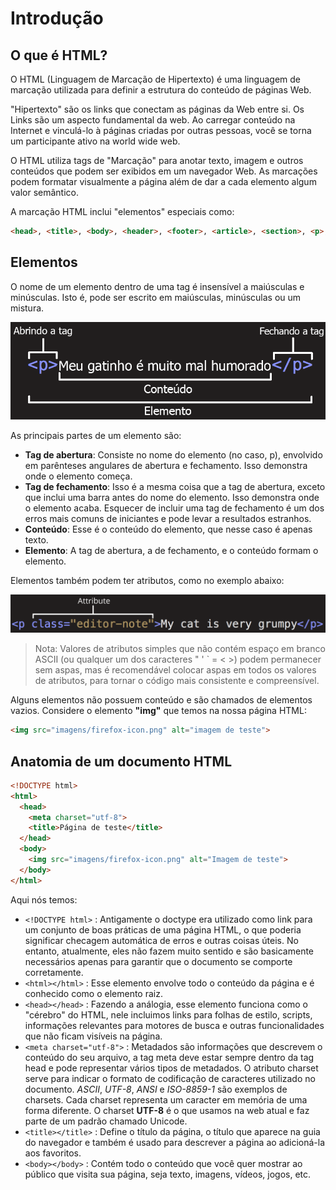 # Introdução


## O que é HTML?

O HTML (Linguagem de Marcação de Hipertexto) é uma linguagem de marcação utilizada para definir a estrutura do conteúdo de páginas Web.

"Hipertexto" são os links que conectam as páginas da Web entre si. Os Links são um aspecto fundamental da web. Ao carregar conteúdo na Internet e vinculá-lo à páginas criadas por outras pessoas, você se torna um participante ativo na world wide web.

O HTML utiliza tags de "Marcação" para anotar texto, imagem e outros conteúdos que podem ser exibidos em um navegador Web. As marcações podem formatar visualmente a página além de dar a cada elemento algum valor semântico.

A marcação HTML inclui "elementos" especiais como:

```html
<head>, <title>, <body>, <header>, <footer>, <article>, <section>, <p>, <div>, <span>, <img>, <aside>, <audio>, <canvas>, <datalist>, <details>, <embed>, <nav>, <output>, <progress>, <video>, <ul>, <ol>, <li>
```

## Elementos

O nome de um elemento dentro de uma tag é insensível a maiúsculas e minúsculas. Isto é, pode ser escrito em maiúsculas, minúsculas ou um mistura.

![Estrutura de uma Tag](../img/estrutura-tag.png)

As principais partes de um elemento são:

- **Tag de abertura**: Consiste no nome do elemento (no caso, p), envolvido em parênteses angulares de abertura e fechamento. Isso demonstra onde o elemento começa.
- **Tag de fechamento**: Isso é a mesma coisa que a tag de abertura, exceto que inclui uma barra antes do nome do elemento. Isso demonstra onde o elemento acaba. Esquecer de incluir uma tag de fechamento é um dos erros mais comuns de iniciantes e pode levar a resultados estranhos.
- **Conteúdo**: Esse é o conteúdo do elemento, que nesse caso é apenas texto.
- **Elemento**: A tag de abertura, a de fechamento, e o conteúdo formam o elemento.

Elementos também podem ter atributos, como no exemplo abaixo:

![Atributo de elemento](../img/elemento-atributo.png)

>Nota: Valores de atributos simples que não contém espaço em branco ASCII (ou qualquer um dos caracteres " ' ` = < >) podem permanecer sem aspas, mas é recomendável colocar aspas em todos os valores de atributos, para tornar o código mais consistente e compreensível.

Alguns elementos não possuem conteúdo e são chamados de elementos vazios. Considere o elemento **"img"** que temos na nossa página HTML:

```html
<img src="imagens/firefox-icon.png" alt="imagem de teste">
```

## Anatomia de um documento HTML

```html
<!DOCTYPE html>
<html>
  <head>
    <meta charset="utf-8">
    <title>Página de teste</title>
  </head>
  <body>
    <img src="imagens/firefox-icon.png" alt="Imagem de teste">
  </body>
</html>
```

Aqui nós temos:

- ``` <!DOCTYPE html> ``` : Antigamente o doctype era utilizado como link para um conjunto de boas práticas de uma página HTML, o que poderia significar checagem automática de erros e outras coisas úteis. No entanto, atualmente, eles não fazem muito sentido e são basicamente necessários apenas para garantir que o documento se comporte corretamente.
- ``` <html></html> ``` : Esse elemento envolve todo o conteúdo da página e é conhecido como o elemento raiz.
- ``` <head></head> ``` : Fazendo a análogia, esse elemento funciona como o "cérebro" do HTML, nele incluimos links para folhas de estilo, scripts, informações relevantes para motores de busca e outras funcionalidades que não ficam visíveis na página.
- ``` <meta charset="utf-8"> ``` : Metadados são informações que descrevem o conteúdo do seu arquivo, a tag meta deve estar sempre dentro da tag head e pode representar vários tipos de metadados. O atributo charset serve para indicar o formato de codificação de caracteres utilizado no documento.
*ASCII*, *UTF-8*, *ANSI* e *ISO-8859-1* são exemplos de charsets. Cada charset representa um caracter em memória de uma forma diferente. O charset **UTF-8** é o que usamos na web atual e faz parte de um padrão chamado Unicode.
- ``` <title></title> ``` : Define o título da página, o título que aparece na guia do navegador e também é usado para descrever a página ao adicioná-la aos favoritos.
- ``` <body></body> ``` : Contém todo o conteúdo que você quer mostrar ao público que visita sua página, seja texto, imagens, vídeos, jogos, etc.